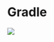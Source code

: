 # Gradle
[![](https://jitpack.io/v/zj565061763/foot-panel.svg)](https://jitpack.io/#zj565061763/foot-panel)
